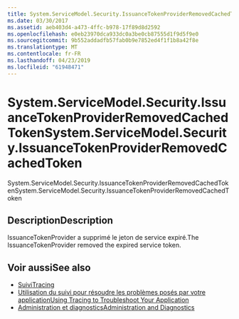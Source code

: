 ```yaml
---
title: System.ServiceModel.Security.IssuanceTokenProviderRemovedCachedToken
ms.date: 03/30/2017
ms.assetid: aeb403d4-a473-4ffc-b978-17f89d8d2592
ms.openlocfilehash: e0eb23970dca933dc0a3be0cb87555d1f9d5f9e0
ms.sourcegitcommit: 9b552addadfb57fab0b9e7852ed4f1f1b8a42f8e
ms.translationtype: MT
ms.contentlocale: fr-FR
ms.lasthandoff: 04/23/2019
ms.locfileid: "61948471"
---
```

# <a name="systemservicemodelsecurityissuancetokenproviderremovedcachedtoken"></a><span data-ttu-id="b78bf-102">System.ServiceModel.Security.IssuanceTokenProviderRemovedCachedToken</span><span class="sxs-lookup"><span data-stu-id="b78bf-102">System.ServiceModel.Security.IssuanceTokenProviderRemovedCachedToken</span></span>
<span data-ttu-id="b78bf-103">System.ServiceModel.Security.IssuanceTokenProviderRemovedCachedToken</span><span class="sxs-lookup"><span data-stu-id="b78bf-103">System.ServiceModel.Security.IssuanceTokenProviderRemovedCachedToken</span></span>  
  
## <a name="description"></a><span data-ttu-id="b78bf-104">Description</span><span class="sxs-lookup"><span data-stu-id="b78bf-104">Description</span></span>  
 <span data-ttu-id="b78bf-105">IssuanceTokenProvider a supprimé le jeton de service expiré.</span><span class="sxs-lookup"><span data-stu-id="b78bf-105">The IssuanceTokenProvider removed the expired service token.</span></span>  
  
## <a name="see-also"></a><span data-ttu-id="b78bf-106">Voir aussi</span><span class="sxs-lookup"><span data-stu-id="b78bf-106">See also</span></span>

- [<span data-ttu-id="b78bf-107">Suivi</span><span class="sxs-lookup"><span data-stu-id="b78bf-107">Tracing</span></span>](../../../../../docs/framework/wcf/diagnostics/tracing/index.md)
- [<span data-ttu-id="b78bf-108">Utilisation du suivi pour résoudre les problèmes posés par votre application</span><span class="sxs-lookup"><span data-stu-id="b78bf-108">Using Tracing to Troubleshoot Your Application</span></span>](../../../../../docs/framework/wcf/diagnostics/tracing/using-tracing-to-troubleshoot-your-application.md)
- [<span data-ttu-id="b78bf-109">Administration et diagnostics</span><span class="sxs-lookup"><span data-stu-id="b78bf-109">Administration and Diagnostics</span></span>](../../../../../docs/framework/wcf/diagnostics/index.md)
